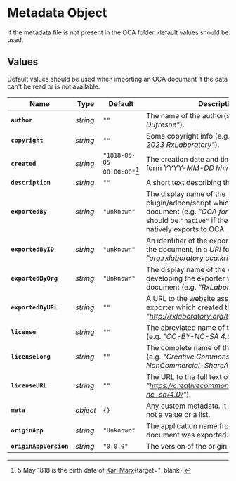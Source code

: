 # Metadata Object

If the metadata file is not present in the OCA folder, default values should be used.

## Values

Default values should be used when importing an OCA document if the data can't be read or is not available.  

| Name | Type | Default | Description |
| --- | --- | --- | --- |
| **`author`** | *string* | `""` | The name of the author(s) (e.g. *"Nicolas Dufresne"*). |
| **`copyright`** | *string* | `""` | Some copyright info (e.g. *"ⓒ Copyright 2023 RxLaboratory"*). |
| **`created`** | *string* | `"1818-05-05 00:00:00"`[^marx] | The creation date and time of the file, in the form *YYYY-MM-DD hh:mm:ss*. |
| **`description`** | *string* | `""` | A short text describing the document. |
| **`exportedBy`** | *string* | `"Unknown"` | The display name of the plugin/addon/script which exported the document (e.g. *"OCA for Krita"*). The value should be `"native"` if the origin application natively exports to OCA. |
| **`exportedByID`** | *string* | `"unknown"` | An identifier of the exporter which created the document, in a *URI* form (e.g. *"org.rxlaboratory.oca.krita"*). |
| **`exportedByOrg`** | *string* | `"Unknown"` | The display name of the organization developing the exporter which created the document (e.g. *"RxLaboratory"*). |
| **`exportedByURL`** | *string* | `""` | A URL to the website associated to the exporter which created the document (e.g. *"http://rxlaboratory.org/tools/oca/"*). |
| **`license`** | *string* | `""` | The abreviated name of the license, if any (e.g. *"CC-BY-NC-SA 4.0"*). |
| **`licenseLong`** | *string* | `""` | The complete name of the license, if any (e.g. *"Creative Commons-Attribution-NonCommercial-ShareAlike 4.0"*). |
| **`licenseURL`** | *string* | `""` | The URL to the full text of the license (e.g. *"https://creativecommons.org/licenses/by-nc-sa/4.0/"*). |
| **`meta`** | *object* | `{}` | Any custom metadata. It *must* be an object, not a value or a list. |
| **`originApp`** | *string* | `"Unknown"` | The application name from which the document was exported. |
| **`originAppVersion`** | *string* | `"0.0.0"` | The version of the origin application. |

[^marx]: 5 May 1818 is the birth date of [Karl Marx](https://en.wikipedia.org/wiki/Karl_Marx){target="_blank}.